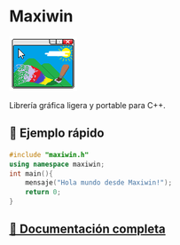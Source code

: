 # Maxiwin
![Logo](logo.png)

Librería gráfica ligera y portable para C++.

## 🚀 Ejemplo rápido
```cpp
#include "maxiwin.h"
using namespace maxiwin;
int main(){
    mensaje("Hola mundo desde Maxiwin!");
    return 0;
}
```
## <a href="Documentation.docx">📄 Documentación completa</a>
